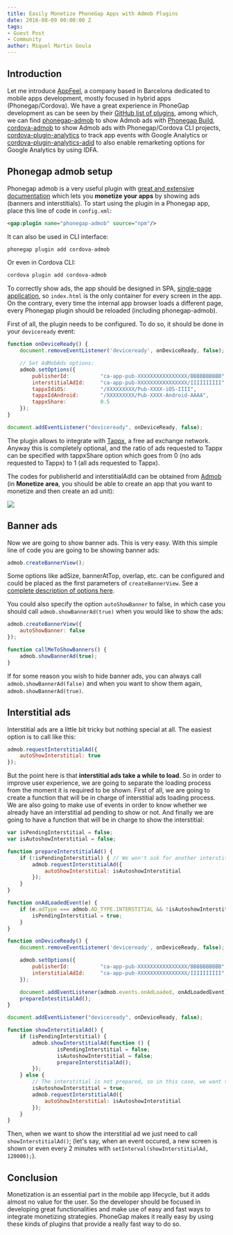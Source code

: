 ```yaml
---
title: Easily Monetize PhoneGap Apps with Admob Plugins
date: 2016-08-09 00:00:00 Z
tags:
- Guest Post
- Community
author: Miquel Martin Goula
---
```


## Introduction

Let me introduce [AppFeel](http://appfeel.com/), a company based in Barcelona dedicated to mobile apps development, mostly focused in hybrid apps (Phonegap/Cordova). We have a great experience in PhoneGap development as can be seen by their [GitHub list of plugins](https://github.com/appfeel), among which, we can find [phonegap-admob](https://github.com/appfeel/phonegap-admob) to show Admob ads with [Phonegap Build](https://build.phonegap.com/), [cordova-admob](https://github.com/appfeel/admob-google-cordova) to show Admob ads with Phonegap/Cordova CLI projects, [cordova-plugin-analytics](https://github.com/appfeel/analytics-google) to track app events with Google Analytics or [cordova-plugin-analytics-adid](https://github.com/appfeel/analytics-google-adid) to also enable remarketing options for Google Analytics by using IDFA.

## Phonegap admob setup

Phonegap admob is a very useful plugin with [great and extensive documentation](https://github.com/appfeel/admob-google-cordova/wiki) which lets you **monetize your apps** by showing ads (banners and interstitials). To start using the plugin in a Phonegap app, place this line of code in `config.xml`:

```xml
<gap:plugin name="phonegap-admob" source="npm"/>
```

It can also be used in CLI interface:

```sh
phonegap plugin add cordova-admob
```

Or even in Cordova CLI:

```sh
cordova plugin add cordova-admob
```

To correctly show ads, the app should be designed in SPA, [single-page application](https://en.wikipedia.org/wiki/Single-page_application), so `index.html` is the only container for every screen in the app. On the contrary, every time the internal app browser loads a different page, every Phonegap plugin should be reloaded (including phonegap-admob).

First of all, the plugin needs to be configured. To do so, it should be done in your `deviceready` event:

```js
function onDeviceReady() {
    document.removeEventListener('deviceready', onDeviceReady, false);

    // Set AdMobAds options:
    admob.setOptions({
        publisherId:          "ca-app-pub-XXXXXXXXXXXXXXXX/BBBBBBBBBB",  // Required
        interstitialAdId:     "ca-app-pub-XXXXXXXXXXXXXXXX/IIIIIIIIII",  // Optional
        tappxIdiOS:           "/XXXXXXXXX/Pub-XXXX-iOS-IIII",            // Optional
        tappxIdAndroid:       "/XXXXXXXXX/Pub-XXXX-Android-AAAA",        // Optional
        tappxShare:           0.5                                        // Optional
    });
}

document.addEventListener("deviceready", onDeviceReady, false);
```

The plugin allows to integrate with [Tappx](http://www.tappx.com/en/?h=dec334d63287772de859bdb4e977fce6), a free ad exchange network. Anyway this is completely optional, and the ratio of ads requested to Tappx can be specified with tappxShare option which goes from 0 (no ads requested to Tappx) to 1 (all ads requested to Tappx).

The codes for publisherId and interstitialAdId can be obtained from [Admob](https://apps.admob.com/admob/signup) (in **Monetize area**, you should be able to create an app that you want to monetize and then create an ad unit):

![](/blog/uploads/ad-units.png)

## Banner ads

Now we are going to show banner ads. This is very easy. With this simple line of code you are going to be showing banner ads:

```js
admob.createBannerView();
```

Some options like adSize, bannerAtTop, overlap, etc. can be configured and could be placed as the first parameters of `createBannerView`. See a [complete description of options here](https://github.com/appfeel/admob-google-cordova/wiki/setOptions).

You could also specify the option `autoShowBanner` to false, in which case you should call `admob.showBannerAd(true)` when you would like to show the ads:

```js
admob.createBannerView({
    autoShowBanner: false
});

function callMeToShowBanners() {
    admob.showBannerAd(true);
}
```

If for some reason you wish to hide banner ads, you can always call `admob.showBannerAd(false)` and when you want to show them again, `admob.showBannerAd(true)`.

## Interstitial ads

Interstitial ads are a little bit tricky but nothing special at all. The easiest option is to call like this:

```js
admob.requestInterstitialAd({
    autoShowInterstitial: true
});
```

But the point here is that **interstitial ads take a while to load**. So in order to improve user experience, we are going to separate the loading process from the moment it is required to be shown. First of all, we are going to create a function that will be in charge of interstitial ads loading process. We are also going to make use of events in order to know whether we already have an interstitial ad pending to show or not. And finally we are going to have a function that will be in charge to show the interstitial:

```js
var isPendingInterstitial = false;
var isAutoshowInterstitial = false;

function prepareInterstitialAd() {
    if (!isPendingInterstitial) { // We won't ask for another interstitial ad if we already have an available one
        admob.requestInterstitialAd({
            autoShowInterstitial: isAutoshowInterstitial
        });
    }
}

function onAdLoadedEvent(e) {
    if (e.adType === admob.AD_TYPE.INTERSTITIAL && !isAutoshowInterstitial) {
        isPendingInterstitial = true;
    }
}

function onDeviceReady() {
    document.removeEventListener('deviceready', onDeviceReady, false);

    admob.setOptions({
        publisherId:          "ca-app-pub-XXXXXXXXXXXXXXXX/BBBBBBBBBB",
        interstitialAdId:     "ca-app-pub-XXXXXXXXXXXXXXXX/IIIIIIIIII",
    });

    document.addEventListener(admob.events.onAdLoaded, onAdLoadedEvent);
    prepareIntestitialAd();
}

document.addEventListener("deviceready", onDeviceReady, false);

function showInterstitialAd() {
    if (isPendingInterstitial) {
        admob.showInterstitialAd(function () {
                isPendingInterstitial = false;
                isAutoshowInterstitial = false;
                prepareInterstitialAd();
        });
    } else {
        // The interstitial is not prepared, so in this case, we want to show the interstitial as soon as possible
        isAutoshowInterstitial = true;
        admob.requestInterstitialAd({
            autoShowInterstitial: isAutoshowInterstitial
        });
    }
}
```

Then, when we want to show the interstitial ad we just need to call `showInterstitialAd()`; (let's say, when an event occured, a new screen is shown or even every 2 minutes with `setInterval(showInterstitialAd, 120000);`).

## Conclusion

Monetization is an essential part in the mobile app lifecycle, but it adds almost no value for the user. So the developer should be focused in developing great functionalities and make use of easy and fast ways to integrate monetizing strategies. PhoneGap makes it really easy by using these kinds of plugins that provide a really fast way to do so.
